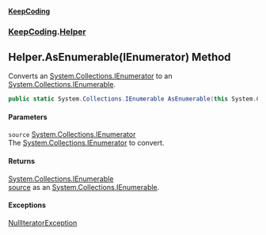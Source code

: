 #### [KeepCoding](index.md 'index')
### [KeepCoding](KeepCoding.md 'KeepCoding').[Helper](KeepCoding_Helper.md 'KeepCoding.Helper')
## Helper.AsEnumerable(IEnumerator) Method
Converts an [System.Collections.IEnumerator](https://docs.microsoft.com/en-us/dotnet/api/System.Collections.IEnumerator 'System.Collections.IEnumerator') to an [System.Collections.IEnumerable](https://docs.microsoft.com/en-us/dotnet/api/System.Collections.IEnumerable 'System.Collections.IEnumerable').  
```csharp
public static System.Collections.IEnumerable AsEnumerable(this System.Collections.IEnumerator source);
```
#### Parameters
<a name='KeepCoding_Helper_AsEnumerable(System_Collections_IEnumerator)_source'></a>
`source` [System.Collections.IEnumerator](https://docs.microsoft.com/en-us/dotnet/api/System.Collections.IEnumerator 'System.Collections.IEnumerator')  
The [System.Collections.IEnumerator](https://docs.microsoft.com/en-us/dotnet/api/System.Collections.IEnumerator 'System.Collections.IEnumerator') to convert.
  
#### Returns
[System.Collections.IEnumerable](https://docs.microsoft.com/en-us/dotnet/api/System.Collections.IEnumerable 'System.Collections.IEnumerable')  
[source](KeepCoding_Helper_AsEnumerable(System_Collections_IEnumerator).md#KeepCoding_Helper_AsEnumerable(System_Collections_IEnumerator)_source 'KeepCoding.Helper.AsEnumerable(System.Collections.IEnumerator).source') as an [System.Collections.IEnumerable](https://docs.microsoft.com/en-us/dotnet/api/System.Collections.IEnumerable 'System.Collections.IEnumerable').
#### Exceptions
[NullIteratorException](KeepCoding_NullIteratorException.md 'KeepCoding.NullIteratorException')  
